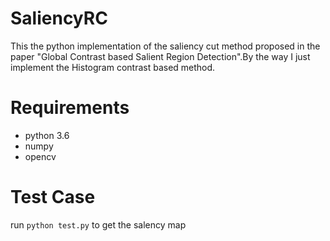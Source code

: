 # SaliencyRC
This the python implementation of  the  saliency cut method proposed in the paper "Global Contrast based Salient Region Detection".By the way I just implement the Histogram contrast based method.

# Requirements
- python 3.6
- numpy
- opencv

# Test Case
run ` python test.py ` to get the salency map
